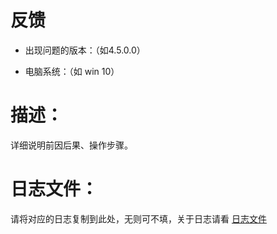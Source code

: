 
# 反馈


- 出现问题的版本：（如4.5.0.0）

- 电脑系统：（如 win 10）

# 描述：

详细说明前因后果、操作步骤。

# 日志文件：

请将对应的日志复制到此处，无则可不填，关于日志请看 [日志文件](https://github.com/hitchao/Jvedio/wiki/Introduction_3)
